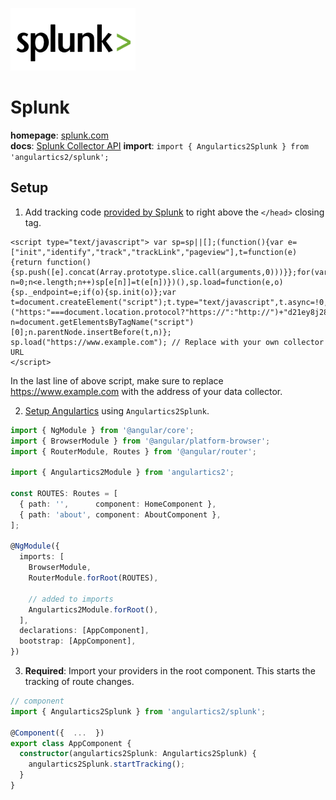 <img 
    src="../../../assets/svg/splunk.svg" 
    alt="Splunk logo"
    height="100px"
    width="200px" />

# Splunk
__homepage__: [splunk.com](https://www.splunk.com/)  
__docs__: [Splunk Collector API](https://github.com/splunk/splunk-demo-collector-for-analyticsjs#api)
__import__: `import { Angulartics2Splunk } from 'angulartics2/splunk';`  

## Setup
1. Add tracking code [provided by Splunk](https://www.splunk.com/blog/2013/10/17/still-using-3rd-party-web-analytics-providers-build-your-own-using-splunk.html) to right above the `</head>` closing tag. 
  ```
  <script type="text/javascript"> var sp=sp||[];(function(){var e=["init","identify","track","trackLink","pageview"],t=function(e){return function(){sp.push([e].concat(Array.prototype.slice.call(arguments,0)))}};for(var n=0;n<e.length;n++)sp[e[n]]=t(e[n])})(),sp.load=function(e,o){sp._endpoint=e;if(o){sp.init(o)};var t=document.createElement("script");t.type="text/javascript",t.async=!0,t.src=("https:"===document.location.protocol?"https://":"http://")+"d21ey8j28ejz92.cloudfront.net/analytics/v1/sp.min.js";var n=document.getElementsByTagName("script")[0];n.parentNode.insertBefore(t,n)};
  sp.load("https://www.example.com"); // Replace with your own collector URL
  </script>
  ```
  In the last line of above script, make sure to replace https://www.example.com with the address of your data collector.
  
2. [Setup Angulartics](https://github.com/angulartics/angulartics2/tree/next#installation) using `Angulartics2Splunk`.
```ts
import { NgModule } from '@angular/core';
import { BrowserModule } from '@angular/platform-browser';
import { RouterModule, Routes } from '@angular/router';

import { Angulartics2Module } from 'angulartics2';

const ROUTES: Routes = [
  { path: '',      component: HomeComponent },
  { path: 'about', component: AboutComponent },
];

@NgModule({
  imports: [
    BrowserModule,
    RouterModule.forRoot(ROUTES),

    // added to imports
    Angulartics2Module.forRoot(),
  ],
  declarations: [AppComponent],
  bootstrap: [AppComponent],
})
```
3. __Required__: Import your providers in the root component. This starts the tracking of route changes.
```ts
// component
import { Angulartics2Splunk } from 'angulartics2/splunk';

@Component({  ...  })
export class AppComponent {
  constructor(angulartics2Splunk: Angulartics2Splunk) {
    angulartics2Splunk.startTracking();
  }
}
```
